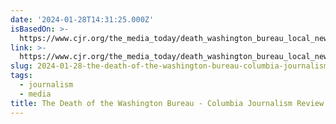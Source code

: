 ```yaml
---
date: '2024-01-28T14:31:25.000Z'
isBasedOn: >-
  https://www.cjr.org/the_media_today/death_washington_bureau_local_news_la_times_layoffs.php
link: >-
  https://www.cjr.org/the_media_today/death_washington_bureau_local_news_la_times_layoffs.php
slug: 2024-01-28-the-death-of-the-washington-bureau-columbia-journalism-review
tags:
  - journalism
  - media
title: The Death of the Washington Bureau - Columbia Journalism Review
---
```


